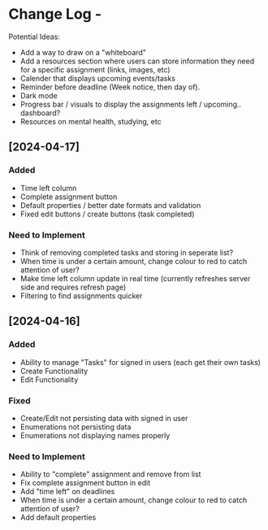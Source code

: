 # Change Log -
Potential Ideas:
- Add a way to draw on a "whiteboard" 
- Add a resources section where users can store information they need for a specific assignment (links, images, etc)
- Calender that displays upcoming events/tasks
- Reminder before deadline (Week notice, then day of).
- Dark mode
- Progress bar / visuals to display the assignments left / upcoming.. dashboard?
- Resources on mental health, studying, etc


## [2024-04-17]
### Added
- Time left column
- Complete assignment button
- Default properties / better date formats and validation
- Fixed edit buttons / create buttons (task completed)

### Need to Implement
- Think of removing completed tasks and storing in seperate list?
- When time is under a certain amount, change colour to red to catch attention of user?
- Make time left column update in real time (currently refreshes server side and requires refresh page)
- Filtering to find assignments quicker


## [2024-04-16]
### Added
- Ability to manage "Tasks" for signed in users (each get their own tasks)
- Create Functionality
- Edit Functionality

### Fixed
- Create/Edit not persisting data with signed in user
- Enumerations not persisting data
- Enumerations not displaying names properly

### Need to Implement
- Ability to "complete" assignment and remove from list
- Fix complete assignment button in edit
- Add "time left" on deadlines
- When time is under a certain amount, change colour to red to catch attention of user?
- Add default properties
